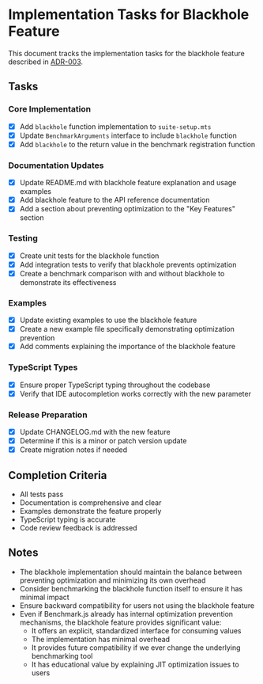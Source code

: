 # Implementation Tasks for Blackhole Feature

This document tracks the implementation tasks for the blackhole feature described in [ADR-003](./adr-003-blackhole-for-preventing-optimization.en.md).

## Tasks

### Core Implementation

- [x] Add `blackhole` function implementation to `suite-setup.mts`
- [x] Update `BenchmarkArguments` interface to include `blackhole` function
- [x] Add `blackhole` to the return value in the benchmark registration function

### Documentation Updates

- [x] Update README.md with blackhole feature explanation and usage examples
- [x] Add blackhole feature to the API reference documentation
- [x] Add a section about preventing optimization to the "Key Features" section

### Testing

- [x] Create unit tests for the blackhole function
- [x] Add integration tests to verify that blackhole prevents optimization
- [x] Create a benchmark comparison with and without blackhole to demonstrate its effectiveness

### Examples

- [x] Update existing examples to use the blackhole feature
- [x] Create a new example file specifically demonstrating optimization prevention
- [x] Add comments explaining the importance of the blackhole feature

### TypeScript Types

- [x] Ensure proper TypeScript typing throughout the codebase
- [x] Verify that IDE autocompletion works correctly with the new parameter

### Release Preparation

- [x] Update CHANGELOG.md with the new feature
- [x] Determine if this is a minor or patch version update
- [x] Create migration notes if needed

## Completion Criteria

- All tests pass
- Documentation is comprehensive and clear
- Examples demonstrate the feature properly
- TypeScript typing is accurate
- Code review feedback is addressed

## Notes

- The blackhole implementation should maintain the balance between preventing optimization and minimizing its own overhead
- Consider benchmarking the blackhole function itself to ensure it has minimal impact
- Ensure backward compatibility for users not using the blackhole feature
- Even if Benchmark.js already has internal optimization prevention mechanisms, the blackhole feature provides significant value:
  - It offers an explicit, standardized interface for consuming values
  - The implementation has minimal overhead
  - It provides future compatibility if we ever change the underlying benchmarking tool
  - It has educational value by explaining JIT optimization issues to users
